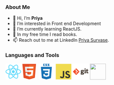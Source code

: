 ### About Me

- 👋 Hi, I’m **Priya**
- 👀 I’m interested in Front end Development
- 🌱 I’m currently learning ReactJS.
- 👩 In my free time I read books.
- 📫 Reach out to me at LinkedIn [Priya Survase](https://www.linkedin.com/in/priya-survase).

### Languages and Tools

<img src="https://github.com/devicons/devicon/blob/master/icons/react/react-original.svg" width="50" height="50"><img src="https://github.com/devicons/devicon/raw/master/icons/html5/html5-original.svg" width="50" height="50">  <img src="https://github.com/devicons/devicon/raw/master/icons/css3/css3-plain-wordmark.svg" width="50" height="50">  <img src="https://github.com/devicons/devicon/raw/master/icons/javascript/javascript-original.svg" width="50" height="50">  <img src="https://github.com/devicons/devicon/raw/master/icons/git/git-original-wordmark.svg" width="50" height="50">  <img src="https://camo.githubusercontent.com/93b32389bf746009ca2370de7fe06c3b5146f4c99d99df65994f9ced0ba41685/68747470733a2f2f7777772e766563746f726c6f676f2e7a6f6e652f6c6f676f732f676574706f73746d616e2f676574706f73746d616e2d69636f6e2e737667" width="50" height="50">
